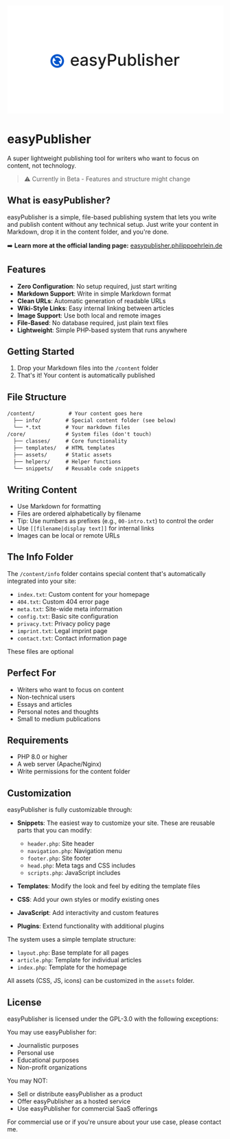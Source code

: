 ![easyPublisher](.github/easypublisher.png)

# easyPublisher

A super lightweight publishing tool for writers who want to focus on content, not technology.

> ⚠️ Currently in Beta - Features and structure might change

## What is easyPublisher?

easyPublisher is a simple, file-based publishing system that lets you write and publish content without any technical setup. Just write your content in Markdown, drop it in the content folder, and you're done.

➡️ **Learn more at the official landing page:** [easypublisher.philippoehrlein.de](https://easypublisher.philippoehrlein.de)

## Features

- **Zero Configuration**: No setup required, just start writing
- **Markdown Support**: Write in simple Markdown format
- **Clean URLs**: Automatic generation of readable URLs
- **Wiki-Style Links**: Easy internal linking between articles
- **Image Support**: Use both local and remote images
- **File-Based**: No database required, just plain text files
- **Lightweight**: Simple PHP-based system that runs anywhere

## Getting Started

1. Drop your Markdown files into the `/content` folder
2. That's it! Your content is automatically published

## File Structure

```
/content/           # Your content goes here
  ├── info/        # Special content folder (see below)
  └── *.txt        # Your markdown files
/core/             # System files (don't touch)
  ├── classes/     # Core functionality
  ├── templates/   # HTML templates
  ├── assets/      # Static assets
  ├── helpers/     # Helper functions
  └── snippets/    # Reusable code snippets
```

## Writing Content

- Use Markdown for formatting
- Files are ordered alphabetically by filename
- Tip: Use numbers as prefixes (e.g., `00-intro.txt`) to control the order
- Use `[[filename|display text]]` for internal links
- Images can be local or remote URLs

## The Info Folder

The `/content/info` folder contains special content that's automatically integrated into your site:

- `index.txt`: Custom content for your homepage
- `404.txt`: Custom 404 error page
- `meta.txt`: Site-wide meta information
- `config.txt`: Basic site configuration
- `privacy.txt`: Privacy policy page
- `imprint.txt`: Legal imprint page
- `contact.txt`: Contact information page

These files are optional

## Perfect For

- Writers who want to focus on content
- Non-technical users
- Essays and articles
- Personal notes and thoughts
- Small to medium publications

## Requirements

- PHP 8.0 or higher
- A web server (Apache/Nginx)
- Write permissions for the content folder

## Customization

easyPublisher is fully customizable through:

- **Snippets**: The easiest way to customize your site. These are reusable parts that you can modify:
  - `header.php`: Site header
  - `navigation.php`: Navigation menu
  - `footer.php`: Site footer
  - `head.php`: Meta tags and CSS includes
  - `scripts.php`: JavaScript includes

- **Templates**: Modify the look and feel by editing the template files
- **CSS**: Add your own styles or modify existing ones
- **JavaScript**: Add interactivity and custom features
- **Plugins**: Extend functionality with additional plugins

The system uses a simple template structure:
- `layout.php`: Base template for all pages
- `article.php`: Template for individual articles
- `index.php`: Template for the homepage

All assets (CSS, JS, icons) can be customized in the `assets` folder.

## License

easyPublisher is licensed under the GPL-3.0 with the following exceptions:

You may use easyPublisher for:
- Journalistic purposes
- Personal use
- Educational purposes
- Non-profit organizations

You may NOT:
- Sell or distribute easyPublisher as a product
- Offer easyPublisher as a hosted service
- Use easyPublisher for commercial SaaS offerings

For commercial use or if you're unsure about your use case, please contact me.
